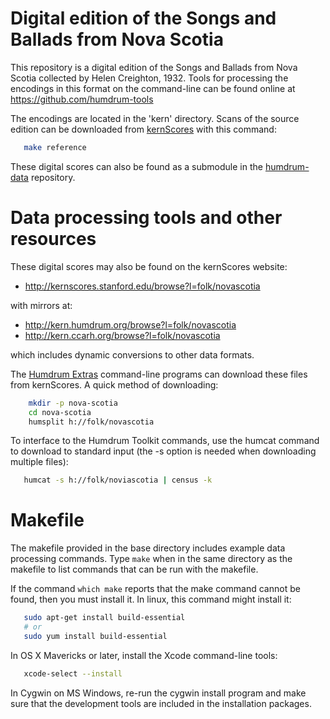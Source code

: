 Digital edition of the Songs and Ballads from Nova Scotia
=========================================================

This repository is a digital edition of the Songs and Ballads from
Nova Scotia collected by Helen Creighton, 1932.
Tools for processing the encodings in this format on the command-line
can be found online at https://github.com/humdrum-tools

The encodings are located in the 'kern' directory.
Scans of the source edition can be downloaded from 
[kernScores](http://kern.humdrum.org) with this command:
```bash
   make reference
```

These digital scores can also be found as a submodule in the 
[humdrum-data](https://github.com/humdrum-tools/humdrum-data) repository.


Data processing tools and other resources
=========================================

These digital scores may also be found on the kernScores website:
*    http://kernscores.stanford.edu/browse?l=folk/novascotia

with mirrors at:
*    http://kern.humdrum.org/browse?l=folk/novascotia
*    http://kern.ccarh.org/browse?l=folk/novascotia

which includes dynamic conversions to other data formats.  

The [Humdrum Extras](http://extras.humdrum.org) command-line programs 
can download these files from kernScores.  A quick method of downloading:
```bash
    mkdir -p nova-scotia
    cd nova-scotia
    humsplit h://folk/novascotia
```

To interface to the Humdrum Toolkit commands, use the humcat command to download to standard input (the -s option is needed when downloading multiple files):
```bash
   humcat -s h://folk/noviascotia | census -k
```


Makefile
========

The makefile provided in the base directory includes example data
processing commands.  Type ```make``` when in the same directory as the
makefile to list commands that can be run with the makefile.

If the command ```which make``` reports that the make command cannot
be found, then you must install it.  In linux, this command might
install it:
```bash
   sudo apt-get install build-essential
   # or
   sudo yum install build-essential
```

In OS X Mavericks or later, install the Xcode command-line tools:
```bash
   xcode-select --install
```

In Cygwin on MS Windows, re-run the cygwin install program and make sure
that the development tools are included in the installation packages.



